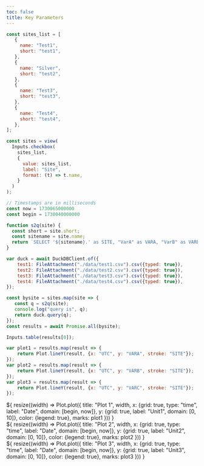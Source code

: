 ```yaml
---
toc: false
title: Key Parameters
---
```


```js
const sites_list = [
   {
     name: "Test1",
	 short: "test1",
   },
   {
     name: "Silver",
	 short: "test2",
   },
   {
     name: "Test3",
	 short: "test3",
   },
   {
     name: "Test4",
	 short: "test4",
   },
];
```

```js
const sites = view(
  Inputs.checkbox(
    sites_list,
    {
      value: sites_list, 
      label: "Site",
      format: (t) => t.name,
    }
  )
);
```

```js
// Timestamps are in milliseconds
const now = 1730065000000
const begin = 1730040000000

function s2q(site) {
  const short = site.short;
  const sitename = site.name;
  return `SELECT '${sitename}.' as SITE, "VarA" as VARA, "VarB" as VARB, "VarC" as VARC, Timestamp*1000 as UTC from ${short} where UTC >= ${begin}`;
}
```

```js
var duck = await DuckDBClient.of({
    test1: FileAttachment("./data/test1.csv").csv({typed: true}),
    test2: FileAttachment("./data/test2.csv").csv({typed: true}),
    test3: FileAttachment("./data/test3.csv").csv({typed: true}),
    test4: FileAttachment("./data/test4.csv").csv({typed: true}),
});

```

```js
const bysite = sites.map(site => {
   const q = s2q(site);
   console.log("query is", q);
   return duck.query(q);
});
const results = await Promise.all(bysite);
```

```js
Inputs.table(results[0]);
```

```js
var plot1 = results.map(result => {
	return Plot.lineY(result, {x: "UTC", y: "VARA", stroke: "SITE"});
});
var plot2 = results.map(result => {
	return Plot.lineY(result, {x: "UTC", y: "VARB", stroke: "SITE"});
});
var plot3 = results.map(result => {
	return Plot.lineY(result, {x: "UTC", y: "VARC", stroke: "SITE"});
});
```

<div class="grid grid-cols-1">
  <div class="card">${
    resize((width) => Plot.plot({
      title: "Plot 1",
      width,
	  x: {grid: true, type: "time", label: "Date", domain: [begin, now]},
      y: {grid: true, label: "Unit1", domain: [0, 10]},
      color: {legend: true},
      marks: plot1
    }))
  }</div>
  <div class="card">${
    resize((width) => Plot.plot({
      title: "Plot 2",
      width,
	  x: {grid: true, type: "time", label: "Date", domain: [begin, now]},
      y: {grid: true, label: "Unit2", domain: [0, 10]},
      color: {legend: true},
      marks: plot2
    }))
  }</div>
  <div class="card">${
    resize((width) => Plot.plot({
      title: "Plot 3",
      width,
	  x: {grid: true, type: "time", label: "Date", domain: [begin, now]},
      y: {grid: true, label: "Unit3", domain: [0, 10]},
      color: {legend: true},
      marks: plot3
    }))
  }</div>
</div>

